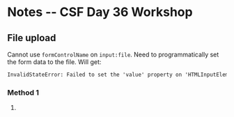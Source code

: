 # Notes -- CSF Day 36 Workshop

## File upload
Cannot use `formControlName` on `input:file`. Need to programmatically set the form data to the file. Will get:
```txt
InvalidStateError: Failed to set the 'value' property on 'HTMLInputElement': This input element accepts a filename, which may only be programmatically set to the empty string.
```

### Method 1
1. 